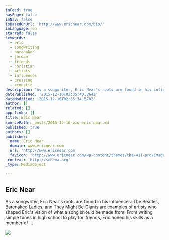 ```yaml
---
inFeed: true
hasPage: false
inNav: false
isBasedOnUrl: 'http://www.ericnear.com/bio/'
inLanguage: en
starred: false
keywords:
  - eric
  - songwriting
  - barenaked
  - jordan
  - friends
  - christian
  - artists
  - influences
  - crossing
  - acoustic
description: "As a songwriter, Eric Near's roots are found in his influences: The Beatles, Barenaked Ladies, and They Might Be Giants are examples of artists who shaped Eric's vision of what a song should be made from. From writing simple tunes in high school to play for friends, Eric honed his skills as a member of ..."
datePublished: '2015-12-10T02:35:40.864Z'
dateModified: '2015-12-10T02:35:34.570Z'
author: []
related: []
app_links: []
title: Eric Near
sourcePath: _posts/2015-12-10-bio-eric-near.md
published: true
authors: []
publisher:
  name: Eric Near
  domain: www.ericnear.com
  url: 'http://www.ericnear.com'
  favicon: 'http://www.ericnear.com/wp-content/themes/the-411-pro/images/favicon.ico'
_context: 'http://schema.org'
_type: MediaObject

---
```

<article style=""><h1>Eric Near</h1><p>As a songwriter, Eric Near's roots are found in his influences: The Beatles, Barenaked Ladies, and They Might Be Giants are examples of artists who shaped Eric's vision of what a song should be made from. From writing simple tunes in high school to play for friends, Eric honed his skills as a member of ...</p><img src="https://s3-us-west-2.amazonaws.com/the-grid-img/p/dfd5547382ed67e0af53ea614d756efe70a7d419.jpg" /></article>
